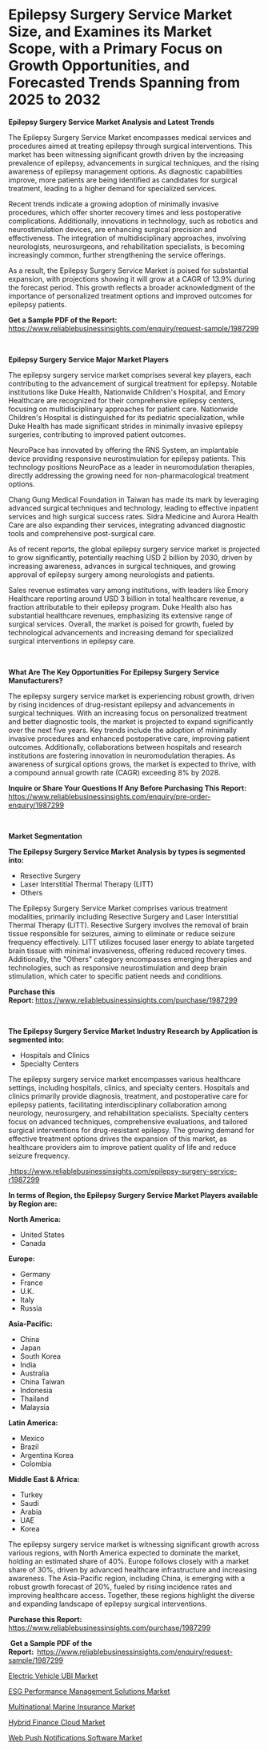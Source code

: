 <p><h1>Epilepsy Surgery Service Market Size, and Examines its Market Scope, with a Primary Focus on Growth Opportunities, and Forecasted Trends Spanning from 2025 to 2032</h1></p><p><strong>Epilepsy Surgery Service Market Analysis and Latest Trends</strong></p>
<p><p>The Epilepsy Surgery Service Market encompasses medical services and procedures aimed at treating epilepsy through surgical interventions. This market has been witnessing significant growth driven by the increasing prevalence of epilepsy, advancements in surgical techniques, and the rising awareness of epilepsy management options. As diagnostic capabilities improve, more patients are being identified as candidates for surgical treatment, leading to a higher demand for specialized services. </p><p>Recent trends indicate a growing adoption of minimally invasive procedures, which offer shorter recovery times and less postoperative complications. Additionally, innovations in technology, such as robotics and neurostimulation devices, are enhancing surgical precision and effectiveness. The integration of multidisciplinary approaches, involving neurologists, neurosurgeons, and rehabilitation specialists, is becoming increasingly common, further strengthening the service offerings. </p><p>As a result, the Epilepsy Surgery Service Market is poised for substantial expansion, with projections showing it will grow at a CAGR of 13.9% during the forecast period. This growth reflects a broader acknowledgment of the importance of personalized treatment options and improved outcomes for epilepsy patients.</p></p>
<p><strong>Get a Sample PDF of the Report:&nbsp;</strong> <a href="https://www.reliablebusinessinsights.com/enquiry/request-sample/1987299?utm_campaign=3326&utm_medium=2&utm_source=Github&utm_content=ia&utm_term=11032025&utm_id=epilepsy-surgery-service">https://www.reliablebusinessinsights.com/enquiry/request-sample/1987299</a></p>
<p>&nbsp;</p>
<p><strong>Epilepsy Surgery Service Major Market Players</strong></p>
<p><p>The epilepsy surgery service market comprises several key players, each contributing to the advancement of surgical treatment for epilepsy. Notable institutions like Duke Health, Nationwide Children's Hospital, and Emory Healthcare are recognized for their comprehensive epilepsy centers, focusing on multidisciplinary approaches for patient care. Nationwide Children's Hospital is distinguished for its pediatric specialization, while Duke Health has made significant strides in minimally invasive epilepsy surgeries, contributing to improved patient outcomes.</p><p>NeuroPace has innovated by offering the RNS System, an implantable device providing responsive neurostimulation for epilepsy patients. This technology positions NeuroPace as a leader in neuromodulation therapies, directly addressing the growing need for non-pharmacological treatment options. </p><p>Chang Gung Medical Foundation in Taiwan has made its mark by leveraging advanced surgical techniques and technology, leading to effective inpatient services and high surgical success rates. Sidra Medicine and Aurora Health Care are also expanding their services, integrating advanced diagnostic tools and comprehensive post-surgical care.</p><p>As of recent reports, the global epilepsy surgery service market is projected to grow significantly, potentially reaching USD 2 billion by 2030, driven by increasing awareness, advances in surgical techniques, and growing approval of epilepsy surgery among neurologists and patients. </p><p>Sales revenue estimates vary among institutions, with leaders like Emory Healthcare reporting around USD 3 billion in total healthcare revenue, a fraction attributable to their epilepsy program. Duke Health also has substantial healthcare revenues, emphasizing its extensive range of surgical services. Overall, the market is poised for growth, fueled by technological advancements and increasing demand for specialized surgical interventions in epilepsy care.</p></p>
<p>&nbsp;</p>
<p><strong>What Are The Key Opportunities For Epilepsy Surgery Service Manufacturers?</strong></p>
<p><p>The epilepsy surgery service market is experiencing robust growth, driven by rising incidences of drug-resistant epilepsy and advancements in surgical techniques. With an increasing focus on personalized treatment and better diagnostic tools, the market is projected to expand significantly over the next five years. Key trends include the adoption of minimally invasive procedures and enhanced postoperative care, improving patient outcomes. Additionally, collaborations between hospitals and research institutions are fostering innovation in neuromodulation therapies. As awareness of surgical options grows, the market is expected to thrive, with a compound annual growth rate (CAGR) exceeding 8% by 2028.</p></p>
<p><strong>Inquire or Share Your Questions If Any Before Purchasing This Report:</strong> <a href="https://www.reliablebusinessinsights.com/enquiry/pre-order-enquiry/1987299?utm_campaign=3326&utm_medium=2&utm_source=Github&utm_content=ia&utm_term=11032025&utm_id=epilepsy-surgery-service">https://www.reliablebusinessinsights.com/enquiry/pre-order-enquiry/1987299</a></p>
<p>&nbsp;</p>
<p><strong>Market Segmentation</strong></p>
<p><strong>The Epilepsy Surgery Service Market Analysis by types is segmented into:</strong></p>
<p><ul><li>Resective Surgery</li><li>Laser Interstitial Thermal Therapy (LITT)</li><li>Others</li></ul></p>
<p><p>The Epilepsy Surgery Service Market comprises various treatment modalities, primarily including Resective Surgery and Laser Interstitial Thermal Therapy (LITT). Resective Surgery involves the removal of brain tissue responsible for seizures, aiming to eliminate or reduce seizure frequency effectively. LITT utilizes focused laser energy to ablate targeted brain tissue with minimal invasiveness, offering reduced recovery times. Additionally, the "Others" category encompasses emerging therapies and technologies, such as responsive neurostimulation and deep brain stimulation, which cater to specific patient needs and conditions.</p></p>
<p><strong>Purchase this Report:&nbsp;</strong><a href="https://www.reliablebusinessinsights.com/purchase/1987299?utm_campaign=3326&utm_medium=2&utm_source=Github&utm_content=ia&utm_term=11032025&utm_id=epilepsy-surgery-service">https://www.reliablebusinessinsights.com/purchase/1987299</a></p>
<p>&nbsp;</p>
<p><strong>The Epilepsy Surgery Service Market Industry Research by Application is segmented into:</strong></p>
<p><ul><li>Hospitals and Clinics</li><li>Specialty Centers</li></ul></p>
<p><p>The epilepsy surgery service market encompasses various healthcare settings, including hospitals, clinics, and specialty centers. Hospitals and clinics primarily provide diagnosis, treatment, and postoperative care for epilepsy patients, facilitating interdisciplinary collaboration among neurology, neurosurgery, and rehabilitation specialists. Specialty centers focus on advanced techniques, comprehensive evaluations, and tailored surgical interventions for drug-resistant epilepsy. The growing demand for effective treatment options drives the expansion of this market, as healthcare providers aim to improve patient quality of life and reduce seizure frequency.</p></p>
<p><a href="https://www.reliablebusinessinsights.com/epilepsy-surgery-service-r1987299?utm_campaign=3326&utm_medium=2&utm_source=Github&utm_content=ia&utm_term=11032025&utm_id=epilepsy-surgery-service">&nbsp;https://www.reliablebusinessinsights.com/epilepsy-surgery-service-r1987299</a></p>
<p><strong>In terms of Region, the Epilepsy Surgery Service Market Players available by Region are:</strong></p>
<p>
    <p> <strong> North America: </strong>
        <ul>
            <li>United States</li>
            <li>Canada</li>
        </ul>
        </p> 
    <p> <strong> Europe: </strong>
        <ul>
            <li>Germany</li>
            <li>France</li>
            <li>U.K.</li>
            <li>Italy</li>
            <li>Russia</li>
        </ul>
        </p> 
    <p> <strong> Asia-Pacific: </strong>
        <ul>
            <li>China</li>
            <li>Japan</li>
            <li>South Korea</li>
            <li>India</li>
            <li>Australia</li>
            <li>China Taiwan</li>
            <li>Indonesia</li>
            <li>Thailand</li>
            <li>Malaysia</li>
        </ul>
        </p> 
    <p> <strong> Latin America: </strong>
        <ul>
            <li>Mexico</li>
            <li>Brazil</li>
            <li>Argentina Korea</li>
            <li>Colombia</li>
        </ul>
        </p> 
    <p> <strong> Middle East & Africa: </strong>
        <ul>
            <li>Turkey</li>
            <li>Saudi</li>
            <li>Arabia</li>
            <li>UAE</li>
            <li>Korea</li>
        </ul>
    </p>
    </p>
<p><p>The epilepsy surgery service market is witnessing significant growth across various regions, with North America expected to dominate the market, holding an estimated share of 40%. Europe follows closely with a market share of 30%, driven by advanced healthcare infrastructure and increasing awareness. The Asia-Pacific region, including China, is emerging with a robust growth forecast of 20%, fueled by rising incidence rates and improving healthcare access. Together, these regions highlight the diverse and expanding landscape of epilepsy surgical interventions.</p></p>
<p><strong>Purchase this Report: </strong><a href="https://www.reliablebusinessinsights.com/purchase/1987299?utm_campaign=3326&utm_medium=2&utm_source=Github&utm_content=ia&utm_term=11032025&utm_id=epilepsy-surgery-service">https://www.reliablebusinessinsights.com/purchase/1987299</a></p>
<p>&nbsp;<strong>Get a Sample PDF of the Report:&nbsp;&nbsp;</strong><a href="https://www.reliablebusinessinsights.com/enquiry/request-sample/1987299?utm_campaign=3326&utm_medium=2&utm_source=Github&utm_content=ia&utm_term=11032025&utm_id=epilepsy-surgery-service">https://www.reliablebusinessinsights.com/enquiry/request-sample/1987299</a></p>
<p><strong></strong></p>
<p><p><a href="https://github.com/nyanikumchu/Market-Research-Report-List-1/blob/main/electric-vehicle-ubi-market.md?utm_campaign=3326&utm_medium=2&utm_source=Github&utm_content=ia&utm_term=11032025&utm_id=epilepsy-surgery-service">Electric Vehicle UBI Market</a></p><p><a href="https://github.com/Krish2023na/Market-Research-Report-List-7/blob/main/esg-performance-management-solutions-market.md?utm_campaign=3326&utm_medium=2&utm_source=Github&utm_content=ia&utm_term=11032025&utm_id=epilepsy-surgery-service">ESG Performance Management Solutions Market</a></p><p><a href="https://github.com/suebabuhai/Market-Research-Report-List-1/blob/main/multinational-marine-insurance-market.md?utm_campaign=3326&utm_medium=2&utm_source=Github&utm_content=ia&utm_term=11032025&utm_id=epilepsy-surgery-service">Multinational Marine Insurance Market</a></p><p><a href="https://github.com/dagnewopus/Market-Research-Report-List-1/blob/main/hybrid-finance-cloud-market.md?utm_campaign=3326&utm_medium=2&utm_source=Github&utm_content=ia&utm_term=11032025&utm_id=epilepsy-surgery-service">Hybrid Finance Cloud Market</a></p><p><a href="https://github.com/RickHolmes3/Market-Research-Report-List-7/blob/main/web-push-notifications-software-market.md?utm_campaign=3326&utm_medium=2&utm_source=Github&utm_content=ia&utm_term=11032025&utm_id=epilepsy-surgery-service">Web Push Notifications Software Market</a></p></p>